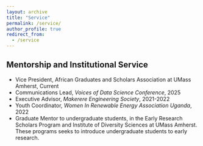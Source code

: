 ```yaml
---
layout: archive
title: "Service"
permalink: /service/
author_profile: true
redirect_from:
  - /service
---
```


## Mentorship and Institutional Service
- Vice President, African Graduates and Scholars Association at UMass Amherst, Current
- Communications Lead, *Voices of Data Science Conference*, 2025 
- Executive Advisor, *Makerere Engineering Society*, 2021-2022
- Youth Coordinator, *Women In Renewable Energy Association Uganda*, 2022
- Graduate Mentor to undergraduate students, in the Early Research Scholars Program and Institute of Diversity Sciences at UMass Amherst. These programs seeks to introduce undergraduate students to early research. 


